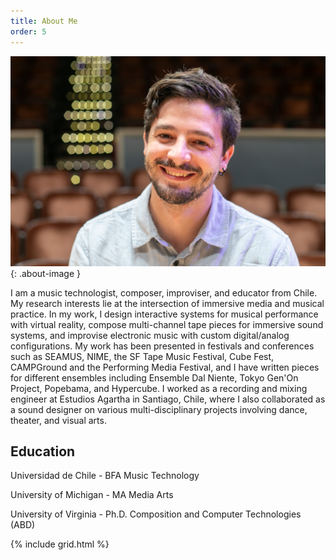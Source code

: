 ```yaml
---
title: About Me
order: 5
---
```


![Image of Matias Vilaplana](images/vilaplana-website.jpg){: .about-image }

I am a music technologist, composer, improviser, and educator from Chile.  My research interests lie at the intersection of immersive media and musical practice. In my work, I design interactive systems for musical performance with virtual reality, compose multi-channel tape pieces for immersive sound systems, and improvise electronic music with custom digital/analog configurations. My work has been presented in festivals and conferences such as SEAMUS, NIME, the SF Tape Music Festival, Cube Fest, CAMPGround and the Performing Media Festival, and I have written pieces for different ensembles including Ensemble Dal Niente, Tokyo Gen'On Project, Popebama, and Hypercube. I worked as a recording and mixing engineer at Estudios Agartha in Santiago, Chile, where I also collaborated as a sound designer on various multi-disciplinary projects involving dance, theater, and visual arts.



## Education
Universidad de Chile - BFA Music Technology

University of Michigan - MA Media Arts

University of Virginia - Ph.D. Composition and Computer Technologies (ABD) 

{% include grid.html %}